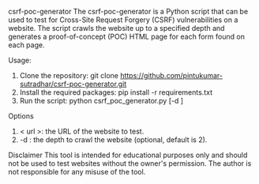 csrf-poc-generator
The csrf-poc-generator is a Python script that can be used to test for Cross-Site Request Forgery (CSRF) vulnerabilities on a website. The script crawls the website up to a specified depth and generates a proof-of-concept (POC) HTML page for each form found on each page.

Usage:
1. Clone the repository: git clone https://github.com/pintukumar-sutradhar/csrf-poc-generator.git
2. Install the required packages: pip install -r requirements.txt
3. Run the script: python csrf_poc_generator.py <url> [-d <depth>]

Options
1. < url >: the URL of the website to test.
2. -d <depth>: the depth to crawl the website (optional, default is 2).

Disclaimer
This tool is intended for educational purposes only and should not be used to test websites without the owner's permission. The author is not responsible for any misuse of the tool.
